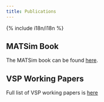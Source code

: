 ```yaml
---
title: Publications
---
```


{% include i18n/i18n %}

## MATSim Book

The MATSim book can be found [here](https://www.vsp.tu-berlin.de/menue/forschung/publications/books/parameter/de/).

## VSP Working Papers

Full list of VSP working papers is [here](/publications/vspwp)
